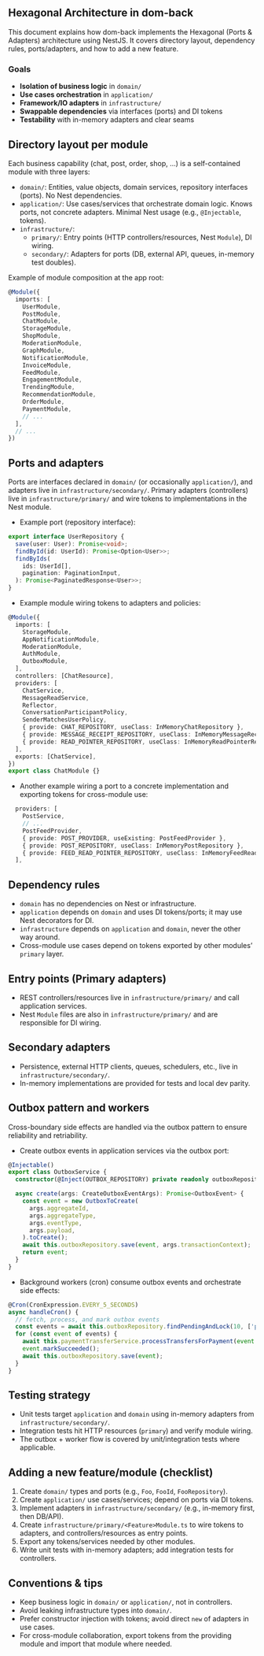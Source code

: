## Hexagonal Architecture in dom-back

This document explains how dom-back implements the Hexagonal (Ports & Adapters) architecture using NestJS. It covers directory layout, dependency rules, ports/adapters, and how to add a new feature.

### Goals

- **Isolation of business logic** in `domain/`
- **Use cases orchestration** in `application/`
- **Framework/IO adapters** in `infrastructure/`
- **Swappable dependencies** via interfaces (ports) and DI tokens
- **Testability** with in-memory adapters and clear seams

## Directory layout per module

Each business capability (chat, post, order, shop, …) is a self-contained module with three layers:

- `domain/`: Entities, value objects, domain services, repository interfaces (ports). No Nest dependencies.
- `application/`: Use cases/services that orchestrate domain logic. Knows ports, not concrete adapters. Minimal Nest usage (e.g., `@Injectable`, tokens).
- `infrastructure/`:
  - `primary/`: Entry points (HTTP controllers/resources, Nest `Module`), DI wiring.
  - `secondary/`: Adapters for ports (DB, external API, queues, in-memory test doubles).

Example of module composition at the app root:

```33:41:dom-back/src/app.module.ts
@Module({
  imports: [
    UserModule,
    PostModule,
    ChatModule,
    StorageModule,
    ShopModule,
    ModerationModule,
    GraphModule,
    NotificationModule,
    InvoiceModule,
    FeedModule,
    EngagementModule,
    TrendingModule,
    RecommendationModule,
    OrderModule,
    PaymentModule,
    // ...
  ],
  // ...
})
```

## Ports and adapters

Ports are interfaces declared in `domain/` (or occasionally `application/`), and adapters live in `infrastructure/secondary/`. Primary adapters (controllers) live in `infrastructure/primary/` and wire tokens to implementations in the Nest module.

- Example port (repository interface):

```8:16:dom-back/src/shared/user/domain/UserRepository.ts
export interface UserRepository {
  save(user: User): Promise<void>;
  findById(id: UserId): Promise<Option<User>>;
  findByIds(
    ids: UserId[],
    pagination: PaginationInput,
  ): Promise<PaginatedResponse<User>>;
}
```

- Example module wiring tokens to adapters and policies:

```22:46:dom-back/src/chat/infrastructure/primary/ChatModule.ts
@Module({
  imports: [
    StorageModule,
    AppNotificationModule,
    ModerationModule,
    AuthModule,
    OutboxModule,
  ],
  controllers: [ChatResource],
  providers: [
    ChatService,
    MessageReadService,
    Reflector,
    ConversationParticipantPolicy,
    SenderMatchesUserPolicy,
    { provide: CHAT_REPOSITORY, useClass: InMemoryChatRepository },
    { provide: MESSAGE_RECEIPT_REPOSITORY, useClass: InMemoryMessageReceiptRepository },
    { provide: READ_POINTER_REPOSITORY, useClass: InMemoryReadPointerRepository },
  ],
  exports: [ChatService],
})
export class ChatModule {}
```

- Another example wiring a port to a concrete implementation and exporting tokens for cross-module use:

```61:69:dom-back/src/post/infrastructure/primary/PostModule.ts
  providers: [
    PostService,
    // ...
    PostFeedProvider,
    { provide: POST_PROVIDER, useExisting: PostFeedProvider },
    { provide: POST_REPOSITORY, useClass: InMemoryPostRepository },
    { provide: FEED_READ_POINTER_REPOSITORY, useClass: InMemoryFeedReadPointerRepository },
  ],
```

## Dependency rules

- `domain` has no dependencies on Nest or infrastructure.
- `application` depends on `domain` and uses DI tokens/ports; it may use Nest decorators for DI.
- `infrastructure` depends on `application` and `domain`, never the other way around.
- Cross-module use cases depend on tokens exported by other modules’ `primary` layer.

## Entry points (Primary adapters)

- REST controllers/resources live in `infrastructure/primary/` and call application services.
- Nest `Module` files are also in `infrastructure/primary/` and are responsible for DI wiring.

## Secondary adapters

- Persistence, external HTTP clients, queues, schedulers, etc., live in `infrastructure/secondary/`.
- In-memory implementations are provided for tests and local dev parity.

## Outbox pattern and workers

Cross-boundary side effects are handled via the outbox pattern to ensure reliability and retriability.

- Create outbox events in application services via the outbox port:

```14:22:dom-back/src/shared/outbox/application/OutboxService.ts
@Injectable()
export class OutboxService {
  constructor(@Inject(OUTBOX_REPOSITORY) private readonly outboxRepository: OutboxRepository) {}

  async create(args: CreateOutboxEventArgs): Promise<OutboxEvent> {
    const event = new OutboxToCreate(
      args.aggregateId,
      args.aggregateType,
      args.eventType,
      args.payload,
    ).toCreate();
    await this.outboxRepository.save(event, args.transactionContext);
    return event;
  }
}
```

- Background workers (cron) consume outbox events and orchestrate side effects:

```19:39:dom-back/src/order/application/PaymentTransferWorker.ts
@Cron(CronExpression.EVERY_5_SECONDS)
async handleCron() {
  // fetch, process, and mark outbox events
  const events = await this.outboxRepository.findPendingAndLock(10, ['payment.transfer.process']);
  for (const event of events) {
    await this.paymentTransferService.processTransfersForPayment(event.payload.payment as Payment);
    event.markSucceeded();
    await this.outboxRepository.save(event);
  }
}
```

## Testing strategy

- Unit tests target `application` and `domain` using in-memory adapters from `infrastructure/secondary/`.
- Integration tests hit HTTP resources (`primary`) and verify module wiring.
- The outbox + worker flow is covered by unit/integration tests where applicable.

## Adding a new feature/module (checklist)

1. Create `domain/` types and ports (e.g., `Foo`, `FooId`, `FooRepository`).
2. Create `application/` use cases/services; depend on ports via DI tokens.
3. Implement adapters in `infrastructure/secondary/` (e.g., in-memory first, then DB/API).
4. Create `infrastructure/primary/<Feature>Module.ts` to wire tokens to adapters, and controllers/resources as entry points.
5. Export any tokens/services needed by other modules.
6. Write unit tests with in-memory adapters; add integration tests for controllers.

## Conventions & tips

- Keep business logic in `domain/` or `application/`, not in controllers.
- Avoid leaking infrastructure types into `domain/`.
- Prefer constructor injection with tokens; avoid direct `new` of adapters in use cases.
- For cross-module collaboration, export tokens from the providing module and import that module where needed.
